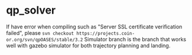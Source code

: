 # qp_solver
If have error when compiling such as "Server SSL certificate verification failed", please 
`svn checkout https://projects.coin-or.org/svn/qpOASES/stable/3.2`
Simulator branch is the branch that works well with gazebo simulator for both trajectory planning and landing.
